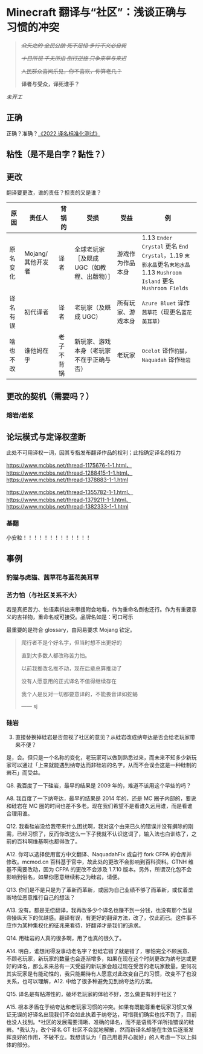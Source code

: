 # Minecraft 翻译与“社区”：浅谈正确与习惯的冲突

> ~~*众矢之的 全民公敌 死不足惜 多行不义必自毙*~~
> 
> ~~*十目所视 千夫所指 倒行逆施 只争来早与来迟*~~
> 
> ~~人民群众喜闻乐见，你不喜欢，你算老几？~~
> 
> **译者与受众，译死谁手？**

*未开工*

## 正确

正确？准确？[《2022 译名标准化测试》](https://www.bilibili.com/video/BV13Y4y1P7Gh)

## 粘性（是不是白字？黏性？）

## 更改

翻译要更改，谁的责任？担责的又是谁？

| 原因 | 责任人 | 背锅的 | 受损 | 受益 | 例 |
| --- | --- | --- | --- | --- | --- |
| 原名变化 | Mojang/其他开发者 | 译者 | 全球老玩家［及既成 UGC（如教程、出版物）］ | 游戏作为作品本身 | 1.13 `Ender Crystal` 更名 `End Crystal`，1.19 `末影水晶`更名`末地水晶`<br>1.13 `Mushroom Island` 更名 `Mushroom Fields` |
| 译名有误 | 初代译者 | 译者 | 老玩家（及既成 UGC） | 所有玩家、游戏本身 | `Azure Bluet` 译作`茜草花`（现更名`蓝花美耳草`）|
| 啥也不改 | 谁他妈在乎 | 老子不背锅 | 新玩家、游戏本身（老玩家不在乎正确与否） | 老玩家 | `Ocelot` 译作`豹猫`，`Naquadah` 译作`硅岩` |

## 更改的契机（需要吗？）

### 熔岩/岩浆

## 论坛模式与定译权垄断

此处不可用译权一词，因其专指发布翻译作品的权利；此指确定译名的权力

https://www.mcbbs.net/thread-1175676-1-1.html、https://www.mcbbs.net/thread-1288415-1-1.html、https://www.mcbbs.net/thread-1378883-1-1.html

https://www.mcbbs.net/thread-1355782-1-1.html、https://www.mcbbs.net/thread-1379211-1-1.html、https://www.mcbbs.net/thread-1382333-1-1.html

### 基翻

小安粒！！！！！！！！！！！！！

## 事例

### 豹猫与虎猫、茜草花与蓝花美耳草

### 苦力怕（与社区关系不大）

若是真把苦力、怕语素拆出来攀援附会地看，作为重命名倒也还行。作为有重要意义的吉祥物，重命名或可接受。品牌名如是：可口可乐

最重要的是符合 glossary，由网易要求 Mojang 钦定。

> 爬行者不是个好名字，但当时想不出更好的
> 
> 直到大多数人都改称苦力怕。
> 
> 以前我推改名推不动，现在后辈总算推动了
> 
> 没有人愿意用的正式译名不值得继续存在
> 
> 我个人是反对一切都要意译的，不能畏音译如蛇蝎
> 
> —— sj

### 硅岩

3. 直接替换掉硅岩是否忽视了社区的意见？从硅岩改成纳夸达是否会给老玩家带来不便？

是，会。但只是一个名称的变化，老玩家可以做到熟悉过来，而未来不知多少新玩家可以通过「上来就能遇到纳夸达而非硅岩的名字，从而不会误会这是一种硅制的岩石」而受益。

Q8. 我百度了一下硅岩，最早的结果是 2009 年的，难道不该用这个早些的吗？

A8. 我百度了一下纳夸达，最早的结果是 2014 年的，还是 MC 圈子内部的，要说和硅岩在 MC 圈的时间也差不多老。现在我们希望不是看谁久远用谁，而是看谁合理用谁。

Q12. 我看硅岩没给我带来什么困扰啊，我对这个由来已久的错误并没有摒除的刚需，已经习惯了，反而你改这么一下子我就不认识这词了，输入法也白训练了，之前的百科啊维基啊也都得改了。

A12. 你可以选择使用官方中文翻译、NaquadahFix 或自行 fork CFPA 的仓库并修改。mcmod.cn 百科基于官中，故此处的更改不会影响到百科资料。GTNH 维基不需要改动，因为 CFPA 的更改不会涉及 1.7.10 版本。另外，所谓汉化包不会影响到俗名，如果你愿意继续称之为硅岩，请便。

Q13. 你们是不是只是为了革新而革新，或因为自己业绩不够了而革新，或仗着垄断地位恶意推行自己的想法？

A13. 没有。都是无偿翻译，我再改多少个译名也赚不到一分钱，也没有那个当皇帝操纵天下的优越感。翻译有误，有更好的翻译方法，改了，仅此而已。这件事不应作为某种集权化的征兆来看待，好翻译才是我们的追求。

Q14. 用硅岩的人真的很多啊，用了也真的很久了。

A14. 明白，谁想闲得没事动老名字？但硅岩错了就是错了，哪怕完全不顾民意、不顾老玩家，新玩家的数量也会逐渐增多，如果在现在这个时刻更改为纳夸达或更好的译名，那么未来总有一天受益的新玩家会超过现在受苦的老玩家数量。更何况其实玩家是有能动性的，我只能期待有人愿意对此改变自己的习惯，改变不了也没关系，也可以理解，A12. 中给了很多种避免见到纳夸达的方案。

Q15. 译名是有粘滞性的，破坏老玩家的体验不好，怎么做更有利于社区？

A15. 根本矛盾在于纳夸达和老玩家习惯的冲突。如果有既能尊重老玩家习惯又保证无误的好译名出现我们不会如此执着于纳夸达，可惜我们确实也找不到了，目前也没人找到。*社区的发展需要清晰、准确的译名，而不是语焉不详所指错误的硅岩。*我认为，改个译名 GT 社区不会就地解散，然而新译名却能在生效后逐渐发挥良好的作用，不破不立。我想请认为「自己用着开心就好」的人考虑一下以上斜体的部分。
